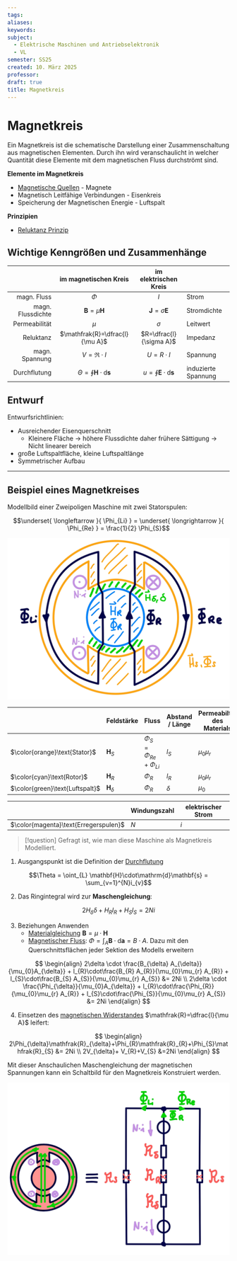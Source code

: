 ```yaml
---
tags: 
aliases: 
keywords: 
subject:
  - Elektrische Maschinen und Antriebselektronik
  - VL
semester: SS25
created: 10. März 2025
professor:
draft: true
title: Magnetkreis
---
```

 

# Magnetkreis

Ein Magnetkreis ist die schematische Darstellung einer Zusammenschaltung aus magnetischen Elementen. Durch ihn wird veranschaulicht in welcher Quantität diese Elemente mit dem magnetischen Fluss durchströmt sind.   

**Elemente im Magnetkreis**

- [Magnetische Quellen](Magnetische%20Quellen.md) - Magnete
- Magnetisch Leitfähige Verbindungen - Eisenkreis
- Speicherung der Magnetischen Energie - Luftspalt

**Prinzipien**

- [Reluktanz Prinzip](Reluktanz.md#^RelPrinz)

## Wichtige Kenngrößen und Zusammenhänge

|                   |                im magnetischen Kreis                 |             im elektrischen Kreis             |                     |
| ----------------: | :--------------------------------------------------: | :-------------------------------------------: | :------------------ |
|       magn. Fluss |                        $\Phi$                        |                      $I$                      | Strom               |
| magn. Flussdichte |             $\mathbf{B}=\mu \mathbf{H}$              |        $\mathbf{J}=\sigma \mathbf{E}$         | Stromdichte         |
|     Permeabilität |                        $\mu$                         |                   $\sigma$                    | Leitwert            |
|         Reluktanz |           $\mathfrak{R}=\dfrac{l}{\mu A}$            |            $R=\dfrac{l}{\sigma A}$            | Impedanz            |
|    magn. Spannung |              $V = \mathfrak{R} \cdot I$              |                 $U=R\cdot I$                  | Spannung            |
|      Durchflutung | $\Theta = \oint \mathbf{H}\cdot\mathrm{d}\mathbf{s}$ | $u=\oint \mathbf{E}\cdot\mathrm{d}\mathbf{s}$ | induzierte Spannung |

## Entwurf

Entwurfsrichtlinien:

- Ausreichender Eisenquerschnitt
    - Kleinere Fläche -> höhere Flussdichte daher frühere Sättigung -> Nicht linearer bereich
- große Luftspaltfläche, kleine Luftspaltlänge
- Symmetrischer Aufbau

---

## Beispiel eines Magnetkreises

Modellbild einer Zweipoligen Maschine mit zwei Statorspulen:

$$\underset{ \longleftarrow }{ \Phi_{Li} } = \underset{ \longrightarrow }{ \Phi_{Re} } = \frac{1}{2} \Phi_{S}$$

![invert_dark|500](assets/KreisBsp.png)

|                                 | Feldstärke            | Fluss                            | Abstand / Länge | Permeabiltät des Materials |
| ------------------------------- | --------------------- | -------------------------------- | --------------- | -------------------------- |
| $\color{orange}\text{Stator}$   | $\mathbf{H}_{S}$      | $\Phi_{S}=\Phi_{Re} + \Phi_{Li}$ | $l_{S}$         | $\mu_{0}\mu_{r}$           |
| $\color{cyan}\text{Rotor}$ | $\mathbf{H}_{R}$      | $\Phi_{R}$                       | $l_{R}$         | $\mu_{0}\mu_{r}$           |
| $\color{green}\text{Luftspalt}$ | $\mathbf{H}_{\delta}$ | $\Phi_{R}$                       | $\delta$        | $\mu_{0}$                  |

|                                       | Windungszahl | elektrischer Strom |
| ------------------------------------- | ------------ | ------------------ |
| $\color{magenta}\text{Erregerspulen}$ | $N$          | $i$                |

> [!question] Gefragt ist, wie man diese Maschine als Magnetkreis Modelliert.

1. Ausgangspunkt ist die Definition der [Durchflutung](Durchflutung.md)

$$\Theta = \oint_{L} \mathbf{H}\cdot\mathrm{d}\mathbf{s} = \sum_{v=1}^{N}i_{v}$$

2. Das Ringintegral wird zur **Maschengleichung**:

$$2 H_{\delta}\delta + H_{R}l_{R} + H_{S} l_{S} = 2Ni$$

3. Beziehungen Anwenden
    - [Materialgleichung](Permeabilität.md) $\mathbf{B}=\mu \cdot \mathbf{H}$
    - [Magnetischer Fluss](Magnetischer%20Fluss.md): $\Phi = \int _{A}\mathbf{B}\cdot \mathrm{d}\mathbf{a} = B\cdot A$. Dazu mit den Querschnittsflächen jeder Sektion des Modells erweitern

$$
\begin{align}
2\delta \cdot \frac{B_{\delta} A_{\delta}}{\mu_{0}A_{\delta}} + l_{R}\cdot\frac{B_{R} A_{R}}{\mu_{0}\mu_{r} A_{R}} + l_{S}\cdot\frac{B_{S} A_{S}}{\mu_{0}\mu_{r} A_{S}} &= 2Ni \\
2\delta \cdot \frac{\Phi_{\delta}}{\mu_{0}A_{\delta}} + l_{R}\cdot\frac{\Phi_{R}}{\mu_{0}\mu_{r} A_{R}} + l_{S}\cdot\frac{\Phi_{S}}{\mu_{0}\mu_{r} A_{S}} &= 2Ni 
\end{align}
$$


4. Einsetzen des [magnetischen Widerstandes](Reluktanz.md) $\mathfrak{R}=\dfrac{l}{\mu A}$ leifert:

$$
\begin{align}
2\Phi_{\delta}\mathfrak{R}_{\delta}+\Phi_{R}\mathfrak{R}_{R}+\Phi_{S}\mathfrak{R}_{S} &= 2Ni \\
2V_{\delta}+ V_{R}+V_{S} &=2Ni
\end{align}
$$

Mit dieser Anschaulichen Maschengleichung der magnetischen Spannungen kann ein Schaltbild für den Magnetkreis Konstruiert werden.

![invert_dark|400](assets/MagnEquiv.png)
